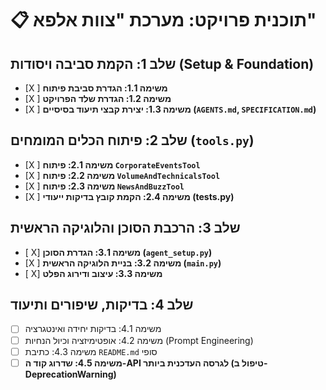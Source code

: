 # 📋 תוכנית פרויקט: מערכת "צוות אלפא"

## שלב 1: הקמת סביבה ויסודות (Setup & Foundation)

- [X ] **משימה 1.1: הגדרת סביבת פיתוח**
- [X ] **משימה 1.2: הגדרת שלד הפרויקט**
- [X ] **משימה 1.3: יצירת קבצי תיעוד בסיסיים (`AGENTS.md`, `SPECIFICATION.md`)**

## שלב 2: פיתוח הכלים המומחים (`tools.py`)

- [X ] **משימה 2.1: פיתוח `CorporateEventsTool`**
- [X ] **משימה 2.2: פיתוח `VolumeAndTechnicalsTool`**
- [X ] **משימה 2.3: פיתוח `NewsAndBuzzTool`**
- [X ] **משימה 2.4: הקמת קובץ בדיקות ייעודי (tests.py)**

## שלב 3: הרכבת הסוכן והלוגיקה הראשית

- [ X] **משימה 3.1: הגדרת הסוכן (`agent_setup.py`)**
- [X ] **משימה 3.2: בניית הלוגיקה הראשית (`main.py`)**
- [ X] **משימה 3.3: עיצוב ודירוג הפלט**

## שלב 4: בדיקות, שיפורים ותיעוד
- [ ] משימה 4.1: בדיקות יחידה ואינטגרציה
- [ ] משימה 4.2: אופטימיזציה וכיול הנחיות (Prompt Engineering)
- [ ] משימה 4.3: כתיבת `README.md` סופי
- [ ] **משימה 4.5: שדרוג קוד ה-API לגרסה העדכנית ביותר (טיפול ב-DeprecationWarning)**